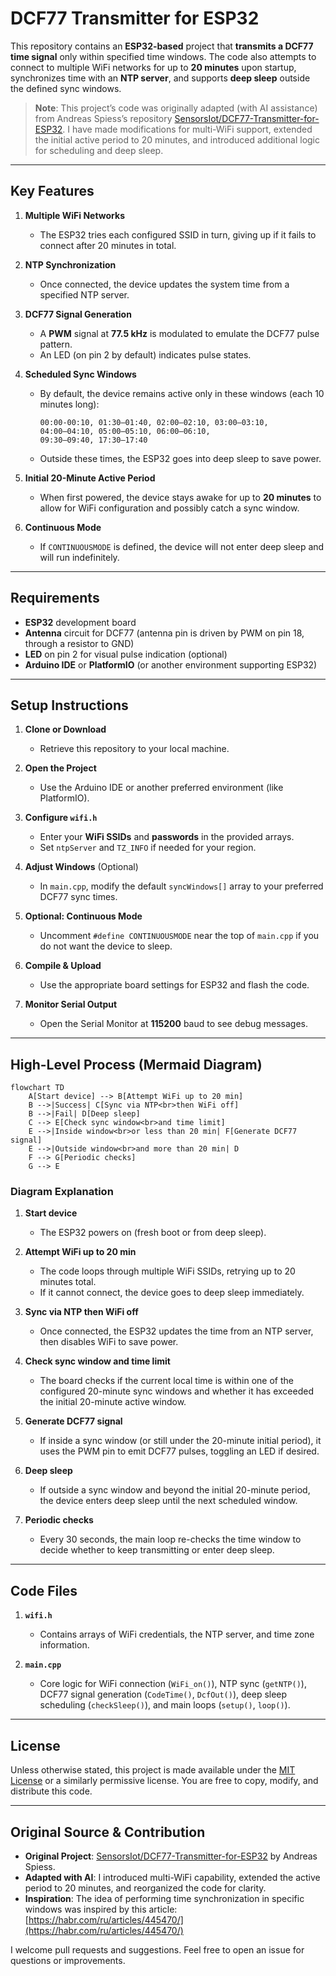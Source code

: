 # DCF77 Transmitter for ESP32

This repository contains an **ESP32-based** project that **transmits a DCF77 time signal** only within specified time windows. The code also attempts to connect to multiple WiFi networks for up to **20 minutes** upon startup, synchronizes time with an **NTP server**, and supports **deep sleep** outside the defined sync windows. 

> **Note**: This project’s code was originally adapted (with AI assistance) from Andreas Spiess’s repository [SensorsIot/DCF77-Transmitter-for-ESP32](https://github.com/SensorsIot/DCF77-Transmitter-for-ESP32). I have made modifications for multi-WiFi support, extended the initial active period to 20 minutes, and introduced additional logic for scheduling and deep sleep.

---

## Key Features

1. **Multiple WiFi Networks**  
   - The ESP32 tries each configured SSID in turn, giving up if it fails to connect after 20 minutes in total.

2. **NTP Synchronization**  
   - Once connected, the device updates the system time from a specified NTP server.

3. **DCF77 Signal Generation**  
   - A **PWM** signal at **77.5 kHz** is modulated to emulate the DCF77 pulse pattern.  
   - An LED (on pin 2 by default) indicates pulse states.

4. **Scheduled Sync Windows**  
   - By default, the device remains active only in these windows (each 10 minutes long):
     ```
     00:00-00:10, 01:30–01:40, 02:00–02:10, 03:00–03:10, 
     04:00–04:10, 05:00–05:10, 06:00–06:10, 
     09:30–09:40, 17:30–17:40
     ```
   - Outside these times, the ESP32 goes into deep sleep to save power.

5. **Initial 20-Minute Active Period**  
   - When first powered, the device stays awake for up to **20 minutes** to allow for WiFi configuration and possibly catch a sync window.

6. **Continuous Mode**  
   - If `CONTINUOUSMODE` is defined, the device will not enter deep sleep and will run indefinitely.

---

## Requirements

- **ESP32** development board  
- **Antenna** circuit for DCF77 (antenna pin is driven by PWM on pin 18, through a resistor to GND)  
- **LED** on pin 2 for visual pulse indication (optional)  
- **Arduino IDE** or **PlatformIO** (or another environment supporting ESP32)  

---

## Setup Instructions

1. **Clone or Download**  
   - Retrieve this repository to your local machine.

2. **Open the Project**  
   - Use the Arduino IDE or another preferred environment (like PlatformIO).

3. **Configure `wifi.h`**  
   - Enter your **WiFi SSIDs** and **passwords** in the provided arrays.  
   - Set `ntpServer` and `TZ_INFO` if needed for your region.

4. **Adjust Windows** (Optional)  
   - In `main.cpp`, modify the default `syncWindows[]` array to your preferred DCF77 sync times.

5. **Optional: Continuous Mode**  
   - Uncomment `#define CONTINUOUSMODE` near the top of `main.cpp` if you do not want the device to sleep.

6. **Compile & Upload**  
   - Use the appropriate board settings for ESP32 and flash the code.

7. **Monitor Serial Output**  
   - Open the Serial Monitor at **115200** baud to see debug messages.

---

## High-Level Process (Mermaid Diagram)

```mermaid
flowchart TD
    A[Start device] --> B[Attempt WiFi up to 20 min]
    B -->|Success| C[Sync via NTP<br>then WiFi off]
    B -->|Fail| D[Deep sleep]
    C --> E[Check sync window<br>and time limit]
    E -->|Inside window<br>or less than 20 min| F[Generate DCF77 signal]
    E -->|Outside window<br>and more than 20 min| D
    F --> G[Periodic checks]
    G --> E
```

### Diagram Explanation

1. **Start device**  
   - The ESP32 powers on (fresh boot or from deep sleep).

2. **Attempt WiFi up to 20 min**  
   - The code loops through multiple WiFi SSIDs, retrying up to 20 minutes total.  
   - If it cannot connect, the device goes to deep sleep immediately.

3. **Sync via NTP then WiFi off**  
   - Once connected, the ESP32 updates the time from an NTP server, then disables WiFi to save power.

4. **Check sync window and time limit**  
   - The board checks if the current local time is within one of the configured 20-minute sync windows and whether it has exceeded the initial 20-minute active window.

5. **Generate DCF77 signal**  
   - If inside a sync window (or still under the 20-minute initial period), it uses the PWM pin to emit DCF77 pulses, toggling an LED if desired.

6. **Deep sleep**  
   - If outside a sync window and beyond the initial 20-minute period, the device enters deep sleep until the next scheduled window.

7. **Periodic checks**  
   - Every 30 seconds, the main loop re-checks the time window to decide whether to keep transmitting or enter deep sleep.

---

## Code Files

1. **`wifi.h`**  
   - Contains arrays of WiFi credentials, the NTP server, and time zone information.

2. **`main.cpp`**  
   - Core logic for WiFi connection (`WiFi_on()`), NTP sync (`getNTP()`), DCF77 signal generation (`CodeTime()`, `DcfOut()`), deep sleep scheduling (`checkSleep()`), and main loops (`setup()`, `loop()`).

---

## License

Unless otherwise stated, this project is made available under the [MIT License](LICENSE) or a similarly permissive license. You are free to copy, modify, and distribute this code.

---

## Original Source & Contribution

- **Original Project**: [SensorsIot/DCF77-Transmitter-for-ESP32](https://github.com/SensorsIot/DCF77-Transmitter-for-ESP32) by Andreas Spiess.  
- **Adapted with AI**: I introduced multi-WiFi capability, extended the active period to 20 minutes, and reorganized the code for clarity.
- **Inspiration**: The idea of performing time synchronization in specific windows was inspired by this article: [https://habr.com/ru/articles/445470/](https://habr.com/ru/articles/445470/)

I welcome pull requests and suggestions. Feel free to open an issue for questions or improvements.